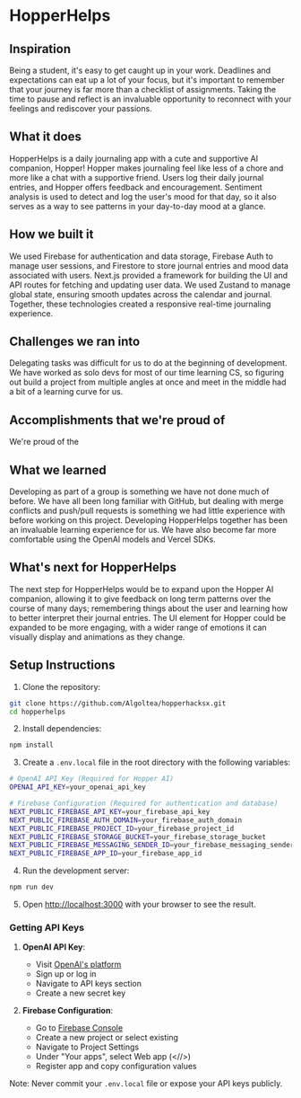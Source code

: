 # HopperHelps

## Inspiration
Being a student, it's easy to get caught up in your work. Deadlines and expectations can eat up a lot of your focus, but it's important to remember that your journey is far more than a checklist of assignments. Taking the time to pause and reflect is an invaluable opportunity to reconnect with your feelings and rediscover your passions.

## What it does
HopperHelps is a daily journaling app with a cute and supportive AI companion, Hopper!
Hopper makes journaling feel like less of a chore and more like a chat with a supportive friend.
Users log their daily journal entries, and Hopper offers feedback and encouragement. Sentiment analysis is used to detect and log the user's mood for that day, so it also serves as a way to see patterns in your day-to-day mood at a glance.

## How we built it
We used Firebase for authentication and data storage, Firebase Auth to manage user sessions, and Firestore to store journal entries and mood data associated with users. Next.js provided a framework for building the UI and API routes for fetching and updating user data. We used Zustand to manage global state, ensuring smooth updates across the calendar and journal. Together, these technologies created a responsive real-time journaling experience.

## Challenges we ran into
Delegating tasks was difficult for us to do at the beginning of development. We have worked as solo devs for most of our time learning CS, so figuring out build a project from multiple angles at once and meet in the middle had a bit of a learning curve for us.

## Accomplishments that we're proud of
We're proud of the 

## What we learned
Developing as part of a group is something we have not done much of before.
We have all been long familiar with GitHub, but dealing with merge conflicts and push/pull requests is something we had little experience with before working on this project. Developing HopperHelps together has been an invaluable learning experience for us.
We have also become far more comfortable using the OpenAI models and Vercel SDKs.

## What's next for HopperHelps
The next step for HopperHelps would be to expand upon the Hopper AI companion, allowing it to give feedback on long term patterns over the course of many days; remembering things about the user and learning how to better interpret their journal entries.
The UI element for Hopper could be expanded to be more engaging, with a wider range of emotions it can visually display and animations as they change.


## Setup Instructions
1. Clone the repository:
```bash
git clone https://github.com/Algoltea/hopperhacksx.git
cd hopperhelps
```

2. Install dependencies:
```bash
npm install
```

3. Create a `.env.local` file in the root directory with the following variables:
```bash
# OpenAI API Key (Required for Hopper AI)
OPENAI_API_KEY=your_openai_api_key

# Firebase Configuration (Required for authentication and database)
NEXT_PUBLIC_FIREBASE_API_KEY=your_firebase_api_key
NEXT_PUBLIC_FIREBASE_AUTH_DOMAIN=your_firebase_auth_domain
NEXT_PUBLIC_FIREBASE_PROJECT_ID=your_firebase_project_id
NEXT_PUBLIC_FIREBASE_STORAGE_BUCKET=your_firebase_storage_bucket
NEXT_PUBLIC_FIREBASE_MESSAGING_SENDER_ID=your_firebase_messaging_sender_id
NEXT_PUBLIC_FIREBASE_APP_ID=your_firebase_app_id
```

4. Run the development server:
```bash
npm run dev
```

5. Open [http://localhost:3000](http://localhost:3000) with your browser to see the result.

### Getting API Keys

1. **OpenAI API Key**:
   - Visit [OpenAI's platform](https://platform.openai.com/)
   - Sign up or log in
   - Navigate to API keys section
   - Create a new secret key

2. **Firebase Configuration**:
   - Go to [Firebase Console](https://console.firebase.google.com/)
   - Create a new project or select existing
   - Navigate to Project Settings
   - Under "Your apps", select Web app (<//>)
   - Register app and copy configuration values

Note: Never commit your `.env.local` file or expose your API keys publicly.
